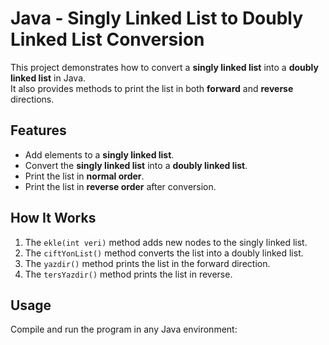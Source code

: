 # Java - Singly Linked List to Doubly Linked List Conversion

This project demonstrates how to convert a **singly linked list** into a **doubly linked list** in Java.  
It also provides methods to print the list in both **forward** and **reverse** directions.

## Features
- Add elements to a **singly linked list**.
- Convert the **singly linked list** into a **doubly linked list**.
- Print the list in **normal order**.
- Print the list in **reverse order** after conversion.

## How It Works
1. The `ekle(int veri)` method adds new nodes to the singly linked list.
2. The `ciftYonList()` method converts the list into a doubly linked list.
3. The `yazdir()` method prints the list in the forward direction.
4. The `tersYazdir()` method prints the list in reverse.

## Usage
Compile and run the program in any Java environment:
